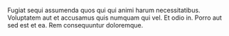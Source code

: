 Fugiat sequi assumenda quos qui qui animi harum necessitatibus. Voluptatem aut et accusamus quis numquam qui vel. Et odio in. Porro aut sed est et ea. Rem consequuntur doloremque.